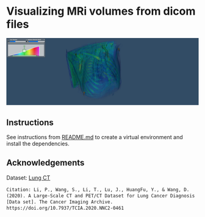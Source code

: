 # Visualizing MRi volumes from dicom files

![Image demo](./demo.jpg)

## Instructions

See instructions from [README.md](../../README.md) to create a virtual environment and install the dependencies.


## Acknowledgements

Dataset: [Lung CT](https://wiki.cancerimagingarchive.net/pages/viewpage.action?pageId=70224216#70224216bcab02c187174a288dbcbf95d26179e8)

```
Citation: Li, P., Wang, S., Li, T., Lu, J., HuangFu, Y., & Wang, D. (2020). A Large-Scale CT and PET/CT Dataset for Lung Cancer Diagnosis [Data set]. The Cancer Imaging Archive. https://doi.org/10.7937/TCIA.2020.NNC2-0461
```